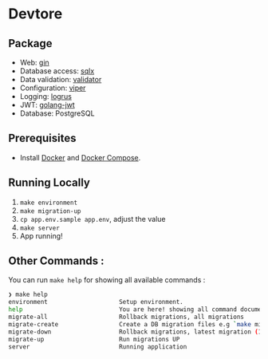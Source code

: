# Devtore

## Package

* Web: [gin](https://github.com/gin-gonic/gin)
* Database access: [sqlx](github.com/jmoiron/sqlx)
* Data validation: [validator](github.com/go-playground/validator)
* Configuration: [viper](github.com/spf13/viper)
* Logging: [logrus](github.com/sirupsen/logrus)
* JWT: [golang-jwt](github.com/golang-jwt/jwt)
* Database: PostgreSQL

## Prerequisites

- Install [Docker](https://docs.docker.com/get-docker/) and [Docker Compose](https://docs.docker.com/compose/install/).

## Running Locally

1. `make environment`
2. `make migration-up`
3. `cp app.env.sample app.env`, adjust the value
5. `make server`
6. App running!

## Other Commands :

You can run `make help` for showing all available commands :

```bash
❯ make help
environment                    Setup environment.
help                           You are here! showing all command documenentation.
migrate-all                    Rollback migrations, all migrations
migrate-create                 Create a DB migration files e.g `make migrate-create name=migration-name`
migrate-down                   Rollback migrations, latest migration (1)
migrate-up                     Run migrations UP
server                         Running application
```
